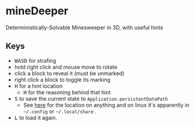 # mineDeeper
Deterministically-Solvable Minesweeper in 3D, with useful hints

## Keys

* <kbd>W</kbd><kbd>A</kbd><kbd>S</kbd><kbd>D</kbd> for strafing
* hold right click and mouse move to rotate
* click a block to reveal it (must be unmarked)
* right click a block to toggle its marking
* <kbd>H</kbd> for a hint location
  * <kbd>H</kbd> for the reasoning behind that hint
* <kbd>S</kbd> to save the current state to `Application.persistentDataPath`
  * See [here](https://docs.unity3d.com/ScriptReference/Application-persistentDataPath.html) for the location on anything and on linux it's apparently in `~/.config` or `~/.local/share` .
* <kbd>L</kbd> to load it again.